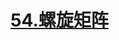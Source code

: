 # [54.螺旋矩阵](https://leetcode.cn/problems/spiral-matrix/)

<SourceCode src="../.leetcode/54.螺旋矩阵.ts" />
